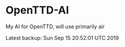 # OpenTTD-AI
My AI for OpenTTD, will use primarily air

Latest backup: Sun Sep 15 20:52:01 UTC 2019
